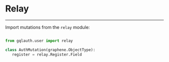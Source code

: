 # Relay

---

Import mutations from the ``relay`` module:

```python

from gqlauth.user import relay

class AuthMutation(graphene.ObjectType):
   register = relay.Register.Field
```
